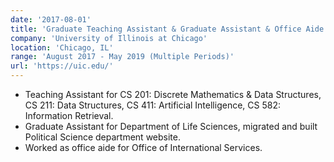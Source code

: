 ```yaml
---
date: '2017-08-01'
title: 'Graduate Teaching Assistant & Graduate Assistant & Office Aide'
company: 'University of Illinois at Chicago'
location: 'Chicago, IL'
range: 'August 2017 - May 2019 (Multiple Periods)'
url: 'https://uic.edu/'
---
```


- Teaching Assistant for CS 201: Discrete Mathematics & Data Structures, CS 211: Data Structures, CS 411: Artificial Intelligence, CS 582: Information Retrieval.
- Graduate Assistant for Department of Life Sciences, migrated and built Political Science department website.
- Worked as office aide for Office of International Services.
